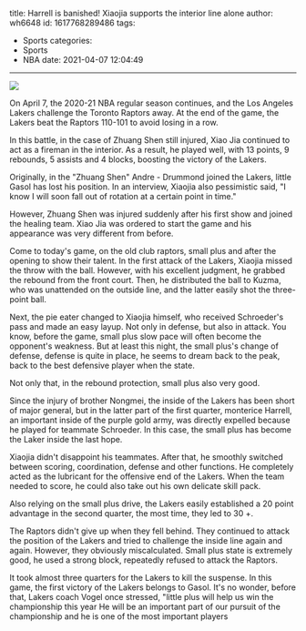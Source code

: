 title: Harrell is banished! Xiaojia supports the interior line alone
author: wh6648
id: 1617768289486
tags: 
- Sports
categories: 
- Sports
- NBA
date: 2021-04-07 12:04:49
---
![](https://p7.itc.cn/images01/20210407/046c278349e54e3a93bc7f8ff3c8388a.jpeg)


On April 7, the 2020-21 NBA regular season continues, and the Los Angeles Lakers challenge the Toronto Raptors away. At the end of the game, the Lakers beat the Raptors 110-101 to avoid losing in a row.

In this battle, in the case of Zhuang Shen still injured, Xiao Jia continued to act as a fireman in the interior. As a result, he played well, with 13 points, 9 rebounds, 5 assists and 4 blocks, boosting the victory of the Lakers.

Originally, in the "Zhuang Shen" Andre - Drummond joined the Lakers, little Gasol has lost his position. In an interview, Xiaojia also pessimistic said, "I know I will soon fall out of rotation at a certain point in time."

However, Zhuang Shen was injured suddenly after his first show and joined the healing team. Xiao Jia was ordered to start the game and his appearance was very different from before.

Come to today's game, on the old club raptors, small plus and after the opening to show their talent. In the first attack of the Lakers, Xiaojia missed the throw with the ball. However, with his excellent judgment, he grabbed the rebound from the front court. Then, he distributed the ball to Kuzma, who was unattended on the outside line, and the latter easily shot the three-point ball.

Next, the pie eater changed to Xiaojia himself, who received Schroeder's pass and made an easy layup. Not only in defense, but also in attack. You know, before the game, small plus slow pace will often become the opponent's weakness. But at least this night, the small plus's change of defense, defense is quite in place, he seems to dream back to the peak, back to the best defensive player when the state.

Not only that, in the rebound protection, small plus also very good.

Since the injury of brother Nongmei, the inside of the Lakers has been short of major general, but in the latter part of the first quarter, monterice Harrell, an important inside of the purple gold army, was directly expelled because he played for teammate Schroeder. In this case, the small plus has become the Laker inside the last hope.

Xiaojia didn't disappoint his teammates. After that, he smoothly switched between scoring, coordination, defense and other functions. He completely acted as the lubricant for the offensive end of the Lakers. When the team needed to score, he could also take out his own delicate skill pack.

Also relying on the small plus drive, the Lakers easily established a 20 point advantage in the second quarter, the most time, they led to 30 +.

The Raptors didn't give up when they fell behind. They continued to attack the position of the Lakers and tried to challenge the inside line again and again. However, they obviously miscalculated. Small plus state is extremely good, he used a strong block, repeatedly refused to attack the Raptors.

It took almost three quarters for the Lakers to kill the suspense. In this game, the first victory of the Lakers belongs to Gasol. It's no wonder, before that, Lakers coach Vogel once stressed, "little plus will help us win the championship this year He will be an important part of our pursuit of the championship and he is one of the most important players

